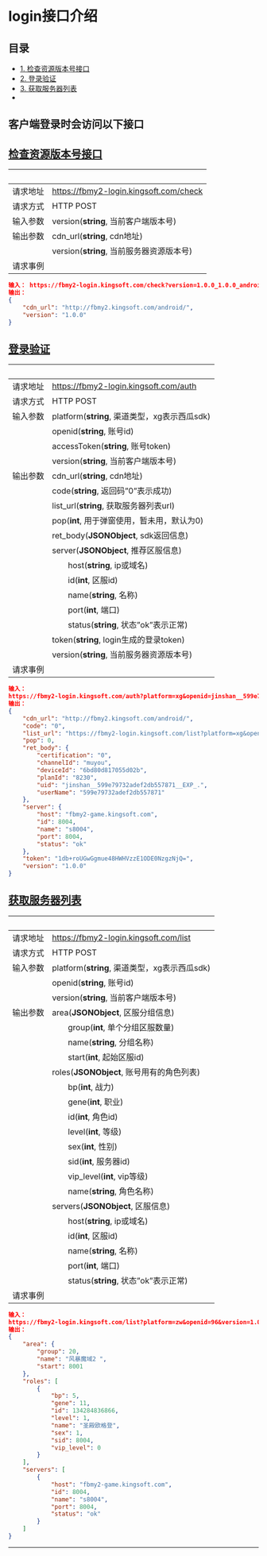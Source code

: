 # login接口介绍

## 目录

* [1. 检查资源版本号接口](#检查资源版本号接口)
* [2.	登录验证](#登录验证)
* [3.	获取服务器列表](#获取服务器列表)
* []()

## 客户端登录时会访问以下接口

## [检查资源版本号接口](#目录)

| &nbsp; | &nbsp; |
| :-----: | :------ |
| 请求地址 | <https://fbmy2-login.kingsoft.com/check> |
| 请求方式 | HTTP POST |
| 输入参数 | version(**string**, 当前客户端版本号) |
| 输出参数 | cdn_url(**string**, cdn地址) |
| &nbsp; | version(**string**, 当前服务器资源版本号) |
| 请求事例 | &nbsp; |

```json
输入： https://fbmy2-login.kingsoft.com/check?version=1.0.0_1.0.0_android 
输出：
{
    "cdn_url": "http://fbmy2.kingsoft.com/android/",
    "version": "1.0.0"
}
```

## [登录验证](#目录)

| &nbsp; | &nbsp; |
| :-----: | :------ |
| 请求地址 | <https://fbmy2-login.kingsoft.com/auth> |
| 请求方式 | HTTP POST |
| 输入参数 | platform(**string**, 渠道类型，xg表示西瓜sdk) |
| &nbsp; | openid(**string**, 账号id) |
| &nbsp; | accessToken(**string**, 账号token) |
| &nbsp; | version(**string**, 当前客户端版本号) |
| 输出参数 | cdn_url(**string**, cdn地址) |
| &nbsp; | code(**string**, 返回码”0”表示成功) |
| &nbsp; | list_url(**string**, 获取服务器列表url) |
| &nbsp; | pop(**int**, 用于弹窗使用，暂未用，默认为0) |
| &nbsp; | ret_body(**JSONObject**, sdk返回信息) |
| &nbsp; | server(**JSONObject**, 推荐区服信息) |
| &nbsp; | &emsp;&emsp;host(**string**, ip或域名) |
| &nbsp; | &emsp;&emsp;id(**int**, 区服id) |
| &nbsp; | &emsp;&emsp;name(**string**, 名称) |
| &nbsp; | &emsp;&emsp;port(**int**, 端口) |
| &nbsp; | &emsp;&emsp;status(**string**, 状态”ok”表示正常) |
| &nbsp; | token(**string**, login生成的登录token) |
| &nbsp; | version(**string**, 当前服务器资源版本号) |
| 请求事例 | &nbsp; |

```json
输入：	
https://fbmy2-login.kingsoft.com/auth?platform=xg&openid=jinshan__599e79732adef2db557871__EXP_.&accessToken=eyJhdXRoVG9rZW4iOiIyZGZiMjY1MDY5YTU2YTc0IiwiY2hhbm5lbElkIjoibXV5b3UiLCJkZXZpY2VJZCI6IjZiZDgwZDgxNzA1NWQwMmIiLCJleHREYXRhIjoie1widmVyc2lvblwiOlwiNC4wLjdcIn0iLCJuYW1lIjoiNTk5ZTc5NzMyYWRlZjJkYjU1Nzg3MSIsInBsYW5JZCI6IjgyMzAiLCJ0cyI6IjIwMjAwMjEyMTEyOTM3IiwidWlkIjoiNTk5ZTc5NzMyYWRlZjJkYjU1Nzg3MV9fRVhQXy4iLCJ4Z0FwcElkIjoiMTExMTExNjI0Iiwic2lnbiI6ImI3NTY1Y2QwNWI0NTU5ZThjZTE5NDg5OGIxNDc3YjU0MTU1MDZmMGEifQ==&version=1.0.0_1.0.0_android
输出：
{
    "cdn_url": "http://fbmy2.kingsoft.com/android/",
    "code": "0",
    "list_url": "https://fbmy2-login.kingsoft.com/list?platform=xg&openid=jinshan__599e79732adef2db557871__EXP_.&version=1.0.0_1.0.0_android",
    "pop": 0,
    "ret_body": {
        "certification": "0",
        "channelId": "muyou",
        "deviceId": "6bd80d817055d02b",
        "planId": "8230",
        "uid": "jinshan__599e79732adef2db557871__EXP_.",
        "userName": "599e79732adef2db557871"
    },
    "server": {
        "host": "fbmy2-game.kingsoft.com",
        "id": 8004,
        "name": "s8004",
        "port": 8004,
        "status": "ok"
    },
    "token": "1db+roUGwGgmue48HWHVzzE1ODE0NzgzNjQ=",
    "version": "1.0.0"
}
```

## [获取服务器列表](#目录)

| &nbsp; | &nbsp; |
| :-----: | :------ |
| 请求地址 | <https://fbmy2-login.kingsoft.com/list> |
| 请求方式 | HTTP POST |
| 输入参数 | platform(**string**, 渠道类型，xg表示西瓜sdk) |
| &nbsp; | openid(**string**, 账号id) |
| &nbsp; | version(**string**, 当前客户端版本号) |
| 输出参数 | area(**JSONObject**, 区服分组信息) |
| &nbsp; | &emsp;&emsp;group(**int**, 单个分组区服数量) |
| &nbsp; | &emsp;&emsp;name(**string**, 分组名称) |
| &nbsp; | &emsp;&emsp;start(**int**, 起始区服id) |
| &nbsp; | roles(**JSONObject**, 账号用有的角色列表) |
| &nbsp; | &emsp;&emsp;bp(**int**, 战力) |
| &nbsp; | &emsp;&emsp;gene(**int**, 职业) |
| &nbsp; | &emsp;&emsp;id(**int**, 角色id) |
| &nbsp; | &emsp;&emsp;level(**int**, 等级) |
| &nbsp; | &emsp;&emsp;sex(**int**, 性别) |
| &nbsp; | &emsp;&emsp;sid(**int**, 服务器id) |
| &nbsp; | &emsp;&emsp;vip_level(**int**, vip等级) |
| &nbsp; | &emsp;&emsp;name(**string**, 角色名称) |
| &nbsp; | servers(**JSONObject**, 区服信息) |
| &nbsp; | &emsp;&emsp;host(**string**, ip或域名) |
| &nbsp; | &emsp;&emsp;id(**int**, 区服id) |
| &nbsp; | &emsp;&emsp;name(**string**, 名称) |
| &nbsp; | &emsp;&emsp;port(**int**, 端口) |
| &nbsp; | &emsp;&emsp;status(**string**, 状态”ok”表示正常) |
| 请求事例 | &nbsp; |

```json
输入：					
https://fbmy2-login.kingsoft.com/list?platform=zw&openid=96&version=1.0.0_1.0.0_android 
输出：
{
    "area": {
        "group": 20,
        "name": "风暴魔域2 ",
        "start": 8001
    },
    "roles": [
        {
            "bp": 5,
            "gene": 11,
            "id": 134284836866,
            "level": 1,
            "name": "圣殿欧格登",
            "sex": 1,
            "sid": 8004,
            "vip_level": 0
        }
    ],
    "servers": [
        {
            "host": "fbmy2-game.kingsoft.com",
            "id": 8004,
            "name": "s8004",
            "port": 8004,
            "status": "ok"
        }
    ]
}
```

---
